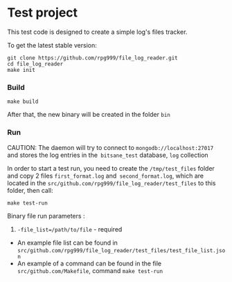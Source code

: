 # Test project

This test code is designed to create a simple log's files tracker.

To get the latest stable version:
```
git clone https://github.com/rpg999/file_log_reader.git
cd file_log_reader
make init
```

### Build
```
make build
```

After that, the new binary will be created in the folder `bin`

### Run
CAUTION: The daemon will try to connect to `mongodb://localhost:27017` and stores the log entries in the` bitsane_test` database, `log` collection

In order to start a test run, you need to create the `/tmp/test_files` folder and copy 2 files
`first_format.log` and` second_format.log`, which are located in the `src/github.com/rpg999/file_log_reader/test_files` to this folder, then call:

```
make test-run
```

Binary file run parameters :
1. `-file_list=/path/to/file` - required
- An example file list can be found in `src/github.com/rpg999/file_log_reader/test_files/test_file_list.json`
- An example of a command can be found in the file `src/github.com/Makefile`, command `make test-run`



